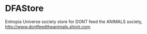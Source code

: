 # DFAStore
Entropia Universe society store for DONT feed the ANIMALS society, http://www.dontfeedtheanimals.shivtr.com.

